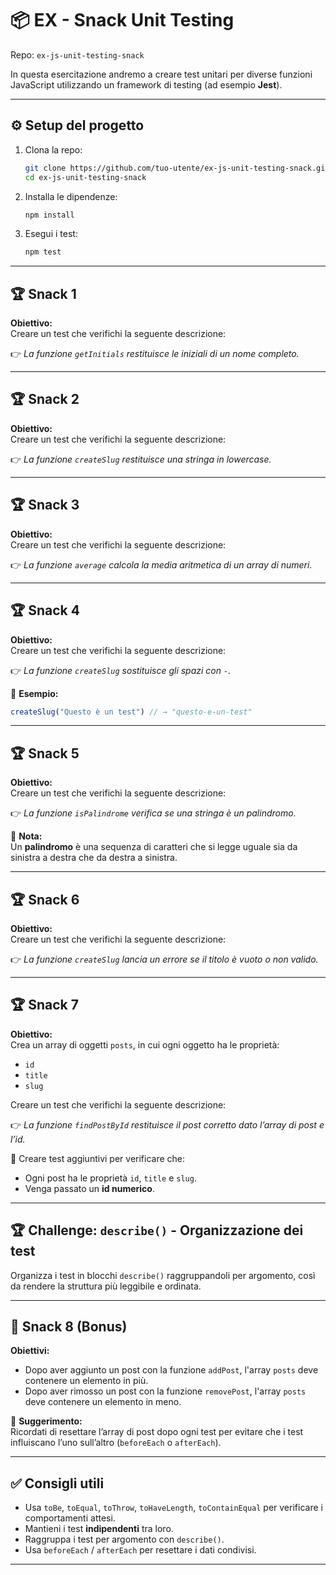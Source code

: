 # 📦 EX - Snack Unit Testing  
Repo: `ex-js-unit-testing-snack`

In questa esercitazione andremo a creare test unitari per diverse funzioni JavaScript utilizzando un framework di testing (ad esempio **Jest**).  

---

## ⚙️ Setup del progetto
1. Clona la repo:
   ```bash
   git clone https://github.com/tuo-utente/ex-js-unit-testing-snack.git
   cd ex-js-unit-testing-snack
   ```
2. Installa le dipendenze:
   ```bash
   npm install
   ```
3. Esegui i test:
   ```bash
   npm test
   ```

---

## 🏆 Snack 1  
**Obiettivo:**  
Creare un test che verifichi la seguente descrizione:  

👉 *La funzione `getInitials` restituisce le iniziali di un nome completo.*  

---

## 🏆 Snack 2  
**Obiettivo:**  
Creare un test che verifichi la seguente descrizione:  

👉 *La funzione `createSlug` restituisce una stringa in lowercase.*  

---

## 🏆 Snack 3  
**Obiettivo:**  
Creare un test che verifichi la seguente descrizione:  

👉 *La funzione `average` calcola la media aritmetica di un array di numeri.*  

---

## 🏆 Snack 4  
**Obiettivo:**  
Creare un test che verifichi la seguente descrizione:  

👉 *La funzione `createSlug` sostituisce gli spazi con `-`.*  

📌 **Esempio:**  
```js
createSlug("Questo è un test") // → "questo-e-un-test"
```

---

## 🏆 Snack 5  
**Obiettivo:**  
Creare un test che verifichi la seguente descrizione:  

👉 *La funzione `isPalindrome` verifica se una stringa è un palindromo.*  

📌 **Nota:**  
Un **palindromo** è una sequenza di caratteri che si legge uguale sia da sinistra a destra che da destra a sinistra.  

---

## 🏆 Snack 6  
**Obiettivo:**  
Creare un test che verifichi la seguente descrizione:  

👉 *La funzione `createSlug` lancia un errore se il titolo è vuoto o non valido.*  

---

## 🏆 Snack 7  
**Obiettivo:**  
Crea un array di oggetti `posts`, in cui ogni oggetto ha le proprietà:  
- `id`  
- `title`  
- `slug`  

Creare un test che verifichi la seguente descrizione:  

👉 *La funzione `findPostById` restituisce il post corretto dato l’array di post e l’id.*  

📌 Creare test aggiuntivi per verificare che:  
- Ogni post ha le proprietà `id`, `title` e `slug`.  
- Venga passato un **id numerico**.  

---

## 🏆 Challenge: `describe()` - Organizzazione dei test  
Organizza i test in blocchi `describe()` raggruppandoli per argomento, così da rendere la struttura più leggibile e ordinata.  

---

## 🎯 Snack 8 (Bonus)  
**Obiettivi:**  
- Dopo aver aggiunto un post con la funzione `addPost`, l'array `posts` deve contenere un elemento in più.  
- Dopo aver rimosso un post con la funzione `removePost`, l'array `posts` deve contenere un elemento in meno.  

📌 **Suggerimento:**  
Ricordati di resettare l’array di post dopo ogni test per evitare che i test influiscano l’uno sull’altro (`beforeEach` o `afterEach`).  

---

## ✅ Consigli utili
- Usa `toBe`, `toEqual`, `toThrow`, `toHaveLength`, `toContainEqual` per verificare i comportamenti attesi.  
- Mantieni i test **indipendenti** tra loro.  
- Raggruppa i test per argomento con `describe()`.  
- Usa `beforeEach` / `afterEach` per resettare i dati condivisi.  

---


